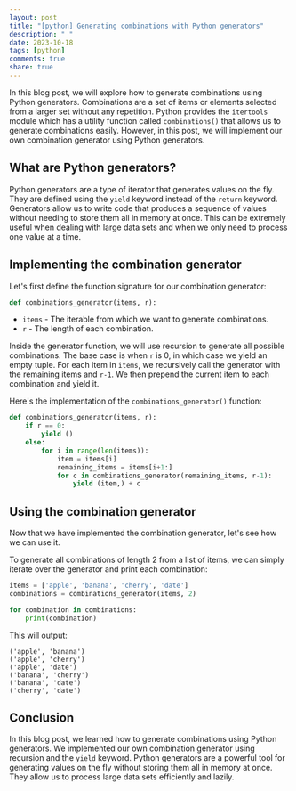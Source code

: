 ```yaml
---
layout: post
title: "[python] Generating combinations with Python generators"
description: " "
date: 2023-10-18
tags: [python]
comments: true
share: true
---
```


In this blog post, we will explore how to generate combinations using Python generators. Combinations are a set of items or elements selected from a larger set without any repetition. Python provides the `itertools` module which has a utility function called `combinations()` that allows us to generate combinations easily. However, in this post, we will implement our own combination generator using Python generators.

## What are Python generators?

Python generators are a type of iterator that generates values on the fly. They are defined using the `yield` keyword instead of the `return` keyword. Generators allow us to write code that produces a sequence of values without needing to store them all in memory at once. This can be extremely useful when dealing with large data sets and when we only need to process one value at a time.

## Implementing the combination generator

Let's first define the function signature for our combination generator:
```python
def combinations_generator(items, r):
```
- `items` - The iterable from which we want to generate combinations.
- `r` - The length of each combination.

Inside the generator function, we will use recursion to generate all possible combinations. The base case is when `r` is 0, in which case we yield an empty tuple. For each item in `items`, we recursively call the generator with the remaining items and `r-1`. We then prepend the current item to each combination and yield it.

Here's the implementation of the `combinations_generator()` function:

```python
def combinations_generator(items, r):
    if r == 0:
        yield ()
    else:
        for i in range(len(items)):
            item = items[i]
            remaining_items = items[i+1:]
            for c in combinations_generator(remaining_items, r-1):
                yield (item,) + c
```

## Using the combination generator

Now that we have implemented the combination generator, let's see how we can use it. 

To generate all combinations of length 2 from a list of items, we can simply iterate over the generator and print each combination:

```python
items = ['apple', 'banana', 'cherry', 'date']
combinations = combinations_generator(items, 2)

for combination in combinations:
    print(combination)
```

This will output:
```
('apple', 'banana')
('apple', 'cherry')
('apple', 'date')
('banana', 'cherry')
('banana', 'date')
('cherry', 'date')
```

## Conclusion

In this blog post, we learned how to generate combinations using Python generators. We implemented our own combination generator using recursion and the `yield` keyword. Python generators are a powerful tool for generating values on the fly without storing them all in memory at once. They allow us to process large data sets efficiently and lazily.